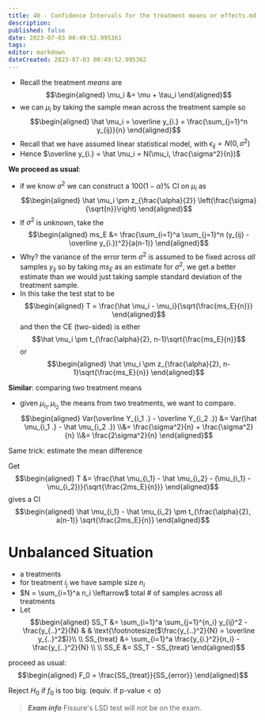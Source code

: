```yaml
---
title: 40 - Confidence Intervals for the treatment means or effects.md
description:
published: false
date: 2023-07-03 00:49:52.995361
tags:
editor: markdown
dateCreated: 2023-07-03 00:49:52.995362
---
```


- Recall the treatment *means* are
$$\begin{aligned}
    \mu_i &= \mu + \tau_i
\end{aligned}$$
- we can $\mu_i$ by taking the sample mean across the treatment sample so
$$\begin{aligned}
    \hat \mu_i = \overline y_{i.} = \frac{\sum_{j=1}^n y_{ij}}{n}
\end{aligned}$$
- Recall that we have assumed linear statistical model, with $\epsilon_{ij} = N(0, \sigma^2)$
- Hence $\overline y_{i.} = \hat \mu_i = N(\mu_i, \frac{\sigma^2}{n})$

**We proceed as usual**:
- if we know $\sigma^2$ we can construct a $100(1 - \alpha)\%$ CI on $\mu_i$ as
$$\begin{aligned}
    \hat \mu_i \pm z_{\frac{\alpha}{2}} \left(\frac{\sigma}{\sqrt{n}}\right)
\end{aligned}$$
- If $\sigma^2$ is *unknown*, take the
$$\begin{aligned}
    ms_E
    &=
        \frac{\sum_{i=1}^a \sum_{j=1}^n (y_{ij} - \overline y_{i.})^2}{a(n-1)}
\end{aligned}$$
- Why? the variance of the error term $\sigma^2$ is assumed to be fixed across *all* samples $y_{ij}$ so by  taking $ms_E$ as an estimate for $\sigma^2$, we get a better estimate than we would just taking sample standard deviation of the treatment sample.
- In this take the test stat to be
$$\begin{aligned}
    T = \frac{\hat \mu_i - \mu_i}{\sqrt{\frac{ms_E}{n}}}
\end{aligned}$$
and then the CE (two-sided) is either $$\hat \mu_i \pm t_{\frac{\alpha}{2}, n-1}\sqrt{\frac{ms_E}{n}}$$ or
$$\begin{aligned}
    \hat \mu_i \pm z_{\frac{\alpha}{2}, n-1}\sqrt{\frac{ms_E}{n}}
\end{aligned}$$

**Similar**: comparing two treatment means
- given $\mu_{i_1}, \mu_{i_2}$ the means from two treatments, we want to compare.
$$\begin{aligned}
    Var(\overline Y_{i_1 .} - \overline Y_{i_2 .})
    &=
        Var(\hat \mu_{i_1 .} - \hat \mu_{i_2 .})
    \\&=
        \frac{\sigma^2}{n} + \frac{\sigma^2}{n}
    \\&=
        \frac{2\sigma^2}{n}
\end{aligned}$$

Same trick: estimate the mean difference

Get
$$\begin{aligned}
    T
    &=
        \frac{\hat \mu_{i_1} - \hat \mu_{i_2} - (\mu_{i_1} - \mu_{i_2})}{\sqrt{\frac{2ms_E}{n}}}
\end{aligned}$$
gives a CI
$$\begin{aligned}
    \hat \mu_{i_1} - \hat \mu_{i_2} \pm t_{\frac{\alpha}{2}, a(n-1)} \sqrt{\frac{2ms_E}{n}}
\end{aligned}$$

# Unbalanced Situation
- a treatments
- for treatment $i_j$ we have sample size $n_i$
- $N = \sum_{i=1}^a n_i \leftarrow$ total \# of samples across all treatments
- Let 
$$\begin{aligned}
    SS_T &= \sum_{i=1}^a \sum_{j=1}^{n_i} y_{ij}^2 - \frac{y_{..}^2}{N} 
    & & \text{\footnotesize($\frac{y_{..}^2}{N} = \overline y_{..}^2$)}\\ \\
    SS_{treat}
    &=
        \sum_{i=1}^a \frac{y_{i.}^2}{n_i} - \frac{y_{..}^2}{N}
    \\ \\
    SS_E
    &=
        SS_T - SS_{treat}
\end{aligned}$$

proceed as usual:
$$\begin{aligned}
    F_0 = \frac{SS_{treat}}{SS_{error}}
\end{aligned}$$

Reject $H_0$ if $f_0$ is too big. (equiv. if $\text{p-value} < \alpha$)

> ***Exam info***
> Fissure's LSD test will not be on the exam.

